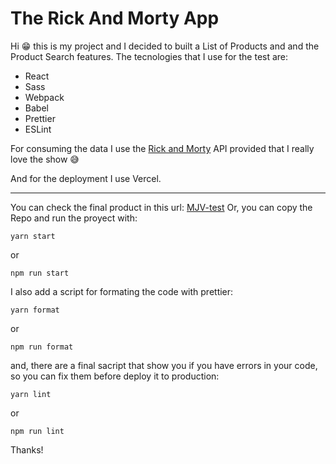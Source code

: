 # The Rick And Morty App

Hi 😁 this is my project and I decided to built a List of Products and and the Product Search features. The tecnologies that I use for the test are:

- React
- Sass
- Webpack
- Babel
- Prettier
- ESLint

For consuming the data I use the [Rick and Morty](https://rickandmortyapi.com/) API provided that I really love the show 😅

And for the deployment I use Vercel.

---

You can check the final product in this url: [MJV-test](http://mjv.vercel.app/ 'MJV-test')
Or, you can copy the Repo and run the proyect with:

`yarn start`

or

`npm run start`

I also add a script for formating the code with prettier:

`yarn format`

or

`npm run format`

and, there are a final sacript that show you if you have errors in your code, so you can fix them before deploy it to production:

`yarn lint`

or

`npm run lint`

Thanks!
